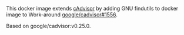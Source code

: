 This docker image extends [cAdvisor](https://github.com/google/cadvisor) by adding GNU findutils to docker image
to Work-around [google/cadvisor#1556](https://github.com/google/cadvisor/issues/1556).

Based on google/cadvisor:v0.25.0.
